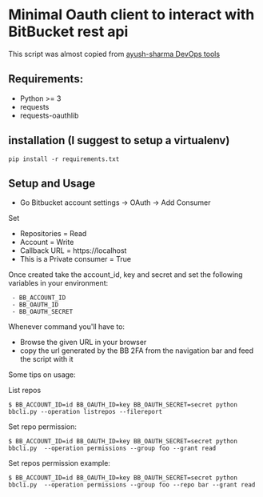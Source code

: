 # Minimal Oauth client to interact with BitBucket rest api

This script was almost copied from [ayush-sharma DevOps tools](https://github.com/ayush-sharma/infra_helpers)

## Requirements:

 - Python >= 3 
 - requests 
 - requests-oauthlib

## installation (I suggest to setup a virtualenv)

```
pip install -r requirements.txt 
```

## Setup and Usage

 - Go Bitbucket account settings -> OAuth -> Add Consumer
 
Set 

 - Repositories = Read
 - Account = Write
 - Callback URL = https://localhost 
 - This is a Private consumer = True

Once created take the account_id, key and secret and set the following variables in your environment:

```
 - BB_ACCOUNT_ID
 - BB_OAUTH_ID
 - BB_OAUTH_SECRET
```

Whenever command you'll have to:

 - Browse the given URL in your browser
 - copy the url generated by the BB 2FA from the navigation bar and feed the script with it

Some tips on usage:

List repos 

	$ BB_ACCOUNT_ID=id BB_OAUTH_ID=key BB_OAUTH_SECRET=secret python bbcli.py --operation listrepos --filereport 

Set repo permission: 

	$ BB_ACCOUNT_ID=id BB_OAUTH_ID=key BB_OAUTH_SECRET=secret python bbcli.py  --operation permissions --group foo --grant read

Set repos permission example: 

	$ BB_ACCOUNT_ID=id BB_OAUTH_ID=key BB_OAUTH_SECRET=secret python bbcli.py  --operation permissions --group foo --repo bar --grant read